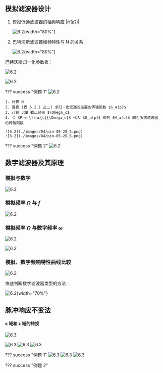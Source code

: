 ## 模拟滤波器设计

1. 模拟低通滤波器的幅频响应 $|H(j\Omega)|$

    ![6.2](./images/04/pin-05-25.png){width="80%"}

2. 巴特沃斯滤波器幅频特性与 N 的关系

    ![6.2](./images/04/pin-05-25_1.png){width="80%"}

巴特沃斯归一化参数表：

![6.2](./images/04/pin-05-25_2.png)

![6.2](./images/04/pin-05-25_3.png)

??? success "例题 1"
	![6.2](./images/04/pin-05-25_4.png)
	

	1. 计算 N
	2. 查表 (表 6.2.1 之二) 求归一化低通滤波器的传输函数 $G_a(p)$
	3. 计算 3dB 截止频率 $\Omega_c$
	4. 令 $P = \frac{s}{\Omega_c}$ 代入 $G_a(p)$ 得到 $H_a(s)$ 即为所求滤波器的传输函数
	
	![6.2](./images/04/pin-05-25_5.png)
	![6.2](./images/04/pin-05-25_6.png)


??? success "例题 2"
	![6.2](./images/04/pin-05-25_7.png)	

## 数字滤波器及其原理

### 模拟与数字

![6.2](./images/04/pin-05-25_8.png)

### 模拟频率 $\Omega$ 与 $f$

![6.2](./images/04/pin-05-25_9.png)

### 模拟频率 $\Omega$ 与数字频率 $\omega$

![6.2](./images/04/pin-05-25_10.png)

![6.2](./images/04/pin-05-25_11.png)

### 模拟、数字频响特性曲线比较

![6.2](./images/04/pin-05-25_12.png)

快速判断数字滤波器类型的方法：

![6.2](./images/04/pin-05-25_13.png){width="70%"}

## 脉冲响应不变法

#### s 域和 z 域的转换

![6.3](./images/04/pin-05-25_14.png)

![6.3](./images/04/pin-05-25_15.png)
	![6.3](./images/04/pin-05-25_16.png)
	![6.3](./images/04/pin-05-25_17.png)

??? success "例题 1"
	![6.3](./images/04/pin-05-25_18.png)
	![6.3](./images/04/pin-05-25_19.png)
	![6.3](./images/04/pin-05-25_20.png)
	
??? success "例题 2"